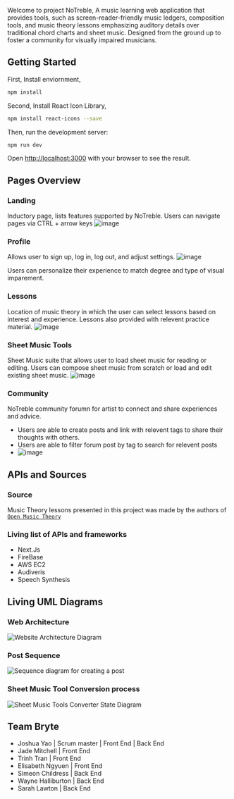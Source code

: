 Welcome to project NoTreble, A music learning web application that provides tools, such as screen-reader-friendly music ledgers, composition tools, and music theory lessons emphasizing auditory details over traditional chord charts and sheet music. Designed from the ground up to foster a community for visually impaired musicians.

## Getting Started

First, Install enviornment,
```bash
npm install
```

Second, Install React Icon Library,
```bash
npm install react-icons --save
```

Then, run the development server:
```bash
npm run dev
```

Open [http://localhost:3000](http://localhost:3000) with your browser to see the result.

## Pages Overview
### Landing
Inductory page, lists features supported by NoTreble. Users can navigate pages via CTRL + arrow keys
![image](https://github.com/user-attachments/assets/a696651c-252d-4c6e-b325-350cd501176f)

### Profile
Allows user to sign up, log in, log out, and adjust settings.
![image](https://github.com/user-attachments/assets/9017096c-54e2-413b-a0f6-9baa08429917)

Users can personalize their experience to match degree and type of visual imparement.
 
### Lessons
Location of music theory in which the user can select lessons based on interest and experience.
Lessons also provided with relevent practice material.
![image](https://github.com/user-attachments/assets/dc9c700e-1ee4-4676-8809-e3b9eaafd8b8)

### Sheet Music Tools
Sheet Music suite that allows user to load sheet music for reading or editing.
Users can compose sheet music from scratch or load and edit existing sheet music.
![image](https://github.com/user-attachments/assets/92483cea-6e6f-4dcf-afa9-f28877873c94)

### Community
NoTreble community forumn for artist to connect and share experiences and advice.
- Users are able to create posts and link with relevent tags to share their thoughts with others.
- Users are able to filter forum post by tag to search for relevent posts
- ![image](https://github.com/user-attachments/assets/878084ce-013c-4984-9ea1-f0b92143074c)

## APIs and Sources
### Source
Music Theory lessons presented in this project was made by the authors of [`Open Music Theory`](https://viva.pressbooks.pub/openmusictheory)
### Living list of APIs and frameworks
- Next.Js
- FireBase
- AWS EC2
- Audiveris
- Speech Synthesis
## Living UML Diagrams
### Web Architecture
![Website Architecture Diagram](https://github.com/user-attachments/assets/c808dca1-3272-4f4b-afd5-2c7602e59ff5)
### Post Sequence
![Sequence diagram for creating a post](https://github.com/user-attachments/assets/408f2296-88ea-4d53-a86f-24c5d5cc4391)
### Sheet Music Tool Conversion process
![Sheet Music Tools Converter State Diagram](https://github.com/user-attachments/assets/665049be-9c58-429d-a966-60558ec9c820)
## Team Bryte
- Joshua Yao | Scrum master | Front End | Back End
- Jade Mitchell | Front End
- Trinh Tran | Front End
- Elisabeth Ngyuen | Front End
- Simeon Childress | Back End
- Wayne Halliburton | Back End
- Sarah Lawton | Back End
